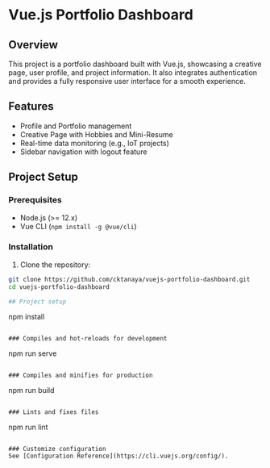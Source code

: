 # Vue.js Portfolio Dashboard

## Overview
This project is a portfolio dashboard built with Vue.js, showcasing a creative page, user profile, and project information. It also integrates authentication and provides a fully responsive user interface for a smooth experience.

## Features
- Profile and Portfolio management
- Creative Page with Hobbies and Mini-Resume
- Real-time data monitoring (e.g., IoT projects)
- Sidebar navigation with logout feature

## Project Setup

### Prerequisites
- Node.js (>= 12.x)
- Vue CLI (`npm install -g @vue/cli`)

### Installation

1. Clone the repository:
```bash
git clone https://github.com/cktanaya/vuejs-portfolio-dashboard.git
cd vuejs-portfolio-dashboard

## Project setup
```
npm install
```

### Compiles and hot-reloads for development
```
npm run serve
```

### Compiles and minifies for production
```
npm run build
```

### Lints and fixes files
```
npm run lint
```

### Customize configuration
See [Configuration Reference](https://cli.vuejs.org/config/).
